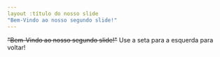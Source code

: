 ```yaml
---
layout :título do nosso slide
"Bem-Vindo ao nosso segundo slide!"
---
```

~~"Bem-Vindo ao nosso segundo slide!"~~
Use a seta para a esquerda para voltar!
